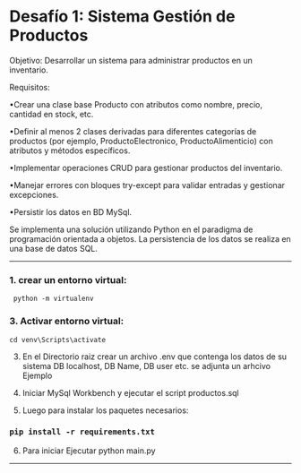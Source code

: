  
# Desafío 1: Sistema Gestión de Productos

Objetivo: Desarrollar un sistema para administrar productos en un inventario.

Requisitos:

  •Crear una clase base Producto con atributos como nombre, precio, cantidad en stock, etc.
    
  •Definir al menos 2 clases derivadas para diferentes categorías de productos (por ejemplo, ProductoElectronico, ProductoAlimenticio) con atributos y métodos específicos.
    
  •Implementar operaciones CRUD para gestionar productos del inventario.
    
  •Manejar errores con bloques try-except para validar entradas y gestionar excepciones.
    
  •Persistir los datos en BD MySql.

Se implementa una solución utilizando Python en el paradigma de programación orientada a objetos.
La persistencia de los datos se realiza en una base de datos SQL.


<hr/>

### 1. crear un entorno virtual:
   
```
 python -m virtualenv
```

### 3. Activar entorno virtual:

```cd venv\Scripts\activate```

3. En el Directorio raiz crear un archivo .env que contenga los datos de su sistema DB localhost, DB Name, DB user etc.
   se adjunta un arhcivo Ejemplo

4. Iniciar MySql Workbench y ejecutar el script productos.sql
   
5. Luego para instalar los paquetes necesarios:
### `pip install -r requirements.txt`

6. Para iniciar Ejecutar python main.py

<hr/>
